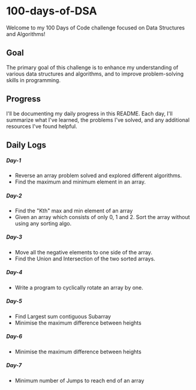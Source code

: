 # 100-days-of-DSA
Welcome to my 100 Days of Code challenge focused on Data Structures and Algorithms!

## Goal
The primary goal of this challenge is to enhance my understanding of various data structures and algorithms, and to improve problem-solving skills in programming.

## Progress
I'll be documenting my daily progress in this README. Each day, I'll summarize what I've learned, the problems I've solved, and any additional resources I've found helpful.

## Daily Logs
##### Day-1 
* Reverse an array problem solved and explored different algorithms.</br>
* Find the maximum and minimum element in an array.
##### Day-2
* Find the "Kth" max and min element of an array </br>
* Given an array which consists of only 0, 1 and 2. Sort the array without using any sorting algo.
##### Day-3
* Move all the negative elements to one side of the array.
* Find the Union and Intersection of the two sorted arrays.
##### Day-4
* Write a program to cyclically rotate an array by one.
##### Day-5
* Find Largest sum contiguous Subarray
* Minimise the maximum difference between heights
##### Day-6
* Minimise the maximum difference between heights
##### Day-7
* Minimum number of Jumps to reach end of an array
